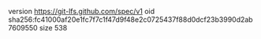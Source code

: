 version https://git-lfs.github.com/spec/v1
oid sha256:fc41000af20e1fc7f7c1f47d9f48e2c0725437f88d0dcf23b3990d2ab7609550
size 538
